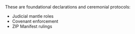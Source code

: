 These are foundational declarations and ceremonial protocols:

- Judicial mantle roles
- Covenant enforcement
- ZIP Manifest rulings

